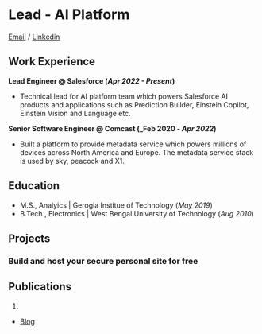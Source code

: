 # Lead - AI Platform
[Email](mailto:mono.r.ban@gmail.com) / [Linkedin](https://www.linkedin.com/in/monojit-banerjee-itaus)


## Work Experience
**Lead Engineer @ Salesforce (_Apr 2022 - Present_)**
- Technical lead for AI platform team which powers Salesforce AI products and applications such as Prediction Builder,
Einstein Copilot, Einstein Vision and Language etc.

**Senior Software Engineer @ Comcast (_Feb 2020 - _Apr 2022_)**
- Built a platform to provide metadata service which powers millions of devices across North America and Europe. 
  The metadata service stack is used by sky, peacock and X1. 

## Education							       		
- M.S., Analyics | Gerogia Institue of Technology  (_May 2019_)	 			        		
- B.Tech., Electronics  | West Bengal University of Technology (_Aug 2010_)


## Projects
### Build and host your secure personal site for free



## Publications
1. 

- [Blog](https://medium.com/@)
